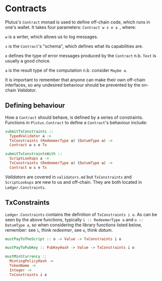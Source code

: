 Contracts
=========

Plutus's `Contract` monad is used to define off-chain code, which
runs in one's wallet. It takes four parameters: `Contract w s e a
`, where:

`w` is a writer, which allows us to log messages.

`s` is the `Contract`'s "schema", which defines what its
capabilities are.

`e` defines the type of error messages produced by the `Contract`
n.b. `Text` is usually a good choice.

`a` is the result type of the computation n.b. consider `Maybe a`.

It is important to remember that anyone can make their own
off-chain interfaces, so any undesired behaviour should be
prevented by the on-chain _Validator_.

Defining behaviour
------------------

How a `Contract` should behave, is defined by a series of
constraints. Functions in `Plutus.Contract` to define a
`Contract`'s behaviour include:

```haskell
submitTxConstraints :: 
  TypedValidator a -> 
  TxConstraints (RedeemerType a) (DatumType a) ->
  Contract w s e Tx

submitTxConstraintsWith :: 
  ScriptLookups a ->
  TxConstraints (RedeemerType a) (DatumType a) ->
  Contract w s e Tx
```

_Validators_ are covered in `validators.md` but `TxConstraints`
and `ScriptLookups` are new to us and off-chain. They are both
located in `Ledger.Constraints`.

TxConstraints
-------------

`Ledger.Constraints` contains the definition of `TxConstraints i
o`. As can be seen by the above functions, typically `i ::
RedeemerType a` and `o :: DatumType a`, so when considering the
library functions listed below, remember: see `i`, think
_redeemer_, see `o`, think _datum_.

```haskell
mustPayToTheScript :: o -> Value -> TxConstraints i o

mustPayToPubKey :: PubKeyHash -> Value -> TxConstraints i o

mustMintCurrency ::
  MintingPolicyHash -> 
  TokenName -> 
  Integer -> 
  TxConstraints i o
```
